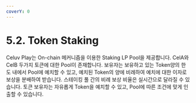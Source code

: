 ```yaml
---
coverY: 0
---
```


# 5.2. Token Staking



&#x20;Celuv Play는 On-chain 메커니즘을 이용한 Staking LP Pool을 제공합니다. CelA와 CelB 두가지 토큰에 대한 Pool이 존재합니다. 보유자는 보유하고 있는 Token양의 한도 내에서 Pool에 예치할 수 있고, 예치된 Token의 양에 비례하여 예치에 대한 이자로 보상을 분배하여 받습니다. 스테이킹 풀 간의 비례 보상 비율은 실시간으로 달라질 수 있습니다. 토큰 보유자는 자유롭게 Token을 예치할 수 있고, Pool에 따른 조건에 맞게 인출할 수 있습니다.

